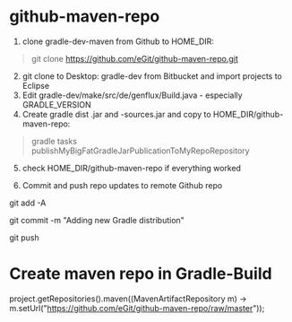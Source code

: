 # github-maven-repo


1. clone gradle-dev-maven from Github to HOME_DIR: 
  
  > git clone https://github.com/eGit/github-maven-repo.git


2. git clone to Desktop: gradle-dev from Bitbucket and import projects to Eclipse
3. Edit gradle-dev/make/src/de/genflux/Build.java - especially GRADLE_VERSION
4. Create gradle dist .jar and -sources.jar and copy to HOME_DIR/github-maven-repo: 

  > gradle tasks publishMyBigFatGradleJarPublicationToMyRepoRepository

5. check HOME_DIR/github-maven-repo if everything worked

6. Commit and push repo updates to remote Github repo

git add -A

git commit -m "Adding new Gradle distribution"

git push


# Create maven repo in Gradle-Build
project.getRepositories().maven((MavenArtifactRepository m) -> m.setUrl("https://github.com/eGit/github-maven-repo/raw/master"));
